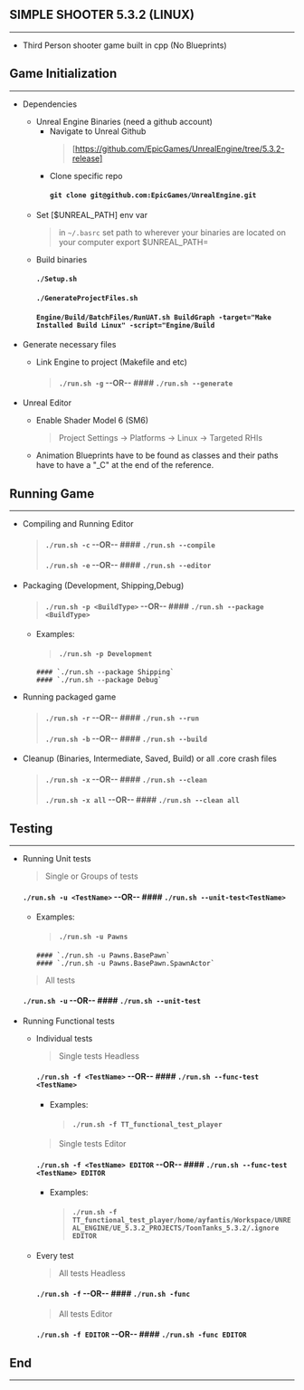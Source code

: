 **SIMPLE SHOOTER 5.3.2 (LINUX)**
-----------------------------------------------------------------------------------------
-----------------------------------------------------------------------------------------

* Third Person shooter game built in cpp (No Blueprints)


**Game Initialization**
-----------------------------------------------------------------------------------------
-----------------------------------------------------------------------------------------

* Dependencies
    - Unreal Engine Binaries (need a github account)
        - Navigate to Unreal Github
            > [https://github.com/EpicGames/UnrealEngine/tree/5.3.2-release]
        - Clone specific repo
            #### `git clone git@github.com:EpicGames/UnrealEngine.git`
    - Set [$UNREAL_PATH] env var
        > in `~/.basrc` set path to wherever your binaries are located on your computer
        > export $UNREAL_PATH=<path-to-your-binaries>
    - Build binaries
        #### `./Setup.sh`
        #### `./GenerateProjectFiles.sh`
        #### `Engine/Build/BatchFiles/RunUAT.sh BuildGraph -target="Make Installed Build Linux" -script="Engine/Build`
* Generate necessary files
    - Link Engine to project (Makefile and etc)
        > #### `./run.sh -g`          --OR--       #### `./run.sh --generate`

* Unreal Editor
    - Enable Shader Model 6 (SM6)
        > Project Settings -> Platforms -> Linux -> Targeted RHIs
    - Animation Blueprints have to be found as classes and their paths have to have a "_C" at the end of the reference.



**Running Game**
-----------------------------------------------------------------------------------------
-----------------------------------------------------------------------------------------

- Compiling and Running Editor
    > #### `./run.sh -c`              --OR--       #### `./run.sh --compile`
    > #### `./run.sh -e`              --OR--       #### `./run.sh --editor`
- Packaging (Development, Shipping,Debug)
    > #### `./run.sh -p <BuildType>`  --OR--       #### `./run.sh --package <BuildType>`
    - Examples:
        > #### `./run.sh -p Development`    
          #### `./run.sh --package Shipping`    
          #### `./run.sh --package Debug`  
- Running packaged game
    > #### `./run.sh -r`              --OR--       #### `./run.sh --run`
    > #### `./run.sh -b`              --OR--       #### `./run.sh --build`
- Cleanup (Binaries, Intermediate, Saved, Build) or all .core crash files
    > #### `./run.sh -x`              --OR--       #### `./run.sh --clean`
    > #### `./run.sh -x all`          --OR--       #### `./run.sh --clean all`


**Testing**
-----------------------------------------------------------------------------------------
-----------------------------------------------------------------------------------------

- Running Unit tests
    > Single or Groups of tests
    #### `./run.sh -u <TestName>`            --OR--       #### `./run.sh --unit-test<TestName>`
    - Examples:
        > #### `./run.sh -u Pawns`  
          #### `./run.sh -u Pawns.BasePawn`  
          #### `./run.sh -u Pawns.BasePawn.SpawnActor`
    > All tests
    #### `./run.sh -u`                       --OR--       #### `./run.sh --unit-test`

- Running Functional tests
    - Individual tests
        > Single tests Headless
        #### `./run.sh -f <TestName>`        --OR--       #### `./run.sh --func-test <TestName>`
        - Examples:
            > #### `./run.sh -f TT_functional_test_player`
        > Single tests Editor
        #### `./run.sh -f <TestName> EDITOR` --OR--       #### `./run.sh --func-test <TestName> EDITOR`
        - Examples:
            > #### `./run.sh -f TT_functional_test_player/home/ayfantis/Workspace/UNREAL_ENGINE/UE_5.3.2_PROJECTS/ToonTanks_5.3.2/.ignore EDITOR`
    - Every test
        > All tests Headless
        #### `./run.sh -f`                   --OR--       #### `./run.sh -func`
        > All tests Editor
        #### `./run.sh -f EDITOR`            --OR--       #### `./run.sh -func EDITOR`



**End**
-----------------------------------------------------------------------------------------
-----------------------------------------------------------------------------------------

